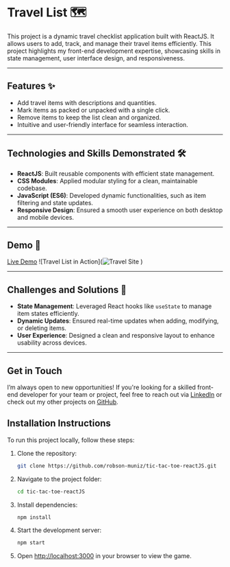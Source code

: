 # Travel List 🗺️

This project is a dynamic travel checklist application built with ReactJS. It allows users to add, track, and manage their travel items efficiently. This project highlights my front-end development expertise, showcasing skills in state management, user interface design, and responsiveness.

---

## Features ✨
- Add travel items with descriptions and quantities.
- Mark items as packed or unpacked with a single click.
- Remove items to keep the list clean and organized.
- Intuitive and user-friendly interface for seamless interaction.

---

## Technologies and Skills Demonstrated 🛠️
- **ReactJS**: Built reusable components with efficient state management.
- **CSS Modules**: Applied modular styling for a clean, maintainable codebase.
- **JavaScript (ES6)**: Developed dynamic functionalities, such as item filtering and state updates.
- **Responsive Design**: Ensured a smooth user experience on both desktop and mobile devices.

---

## Demo 🚀
[Live Demo](https://www.robsonmuniz.pt)
![Travel List in Action](![Travel Site](https://github.com/user-attachments/assets/e75ebd76-8603-472c-a49c-6f8c508444d8)
)

---

## Challenges and Solutions 🧩

- **State Management**: Leveraged React hooks like `useState` to manage item states efficiently.
- **Dynamic Updates**: Ensured real-time updates when adding, modifying, or deleting items.
- **User Experience**: Designed a clean and responsive layout to enhance usability across devices.

---

## Get in Touch

I’m always open to new opportunities! If you're looking for a skilled front-end developer for your team or project, feel free to reach out via [LinkedIn](https://www.linkedin.com/in/robson-muniz/) or check out my other projects on [GitHub](https://github.com/robson-muniz).

## Installation Instructions
To run this project locally, follow these steps:

1. Clone the repository:
   ```bash
   git clone https://github.com/robson-muniz/tic-tac-toe-reactJS.git
   ```

2. Navigate to the project folder:
   ```bash
   cd tic-tac-toe-reactJS
   ```

3. Install dependencies:
   ```bash
   npm install
   ```

4. Start the development server:
   ```bash
   npm start
   ```

5. Open [http://localhost:3000](http://localhost:3000) in your browser to view the game.
